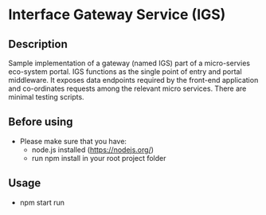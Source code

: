 # Interface Gateway Service (IGS)

## Description

Sample implementation of a gateway (named IGS) part of a micro-servies eco-system portal. 
IGS functions as the single point of entry and portal middleware. 
It exposes data endpoints required by the front-end application and co-ordinates requests among the relevant micro services.
There are minimal testing scripts.

## Before using
     
  - Please make sure that you have:
     - node.js installed (https://nodejs.org/)
     - run npm install in your root project folder
      
## Usage
  - npm start run
